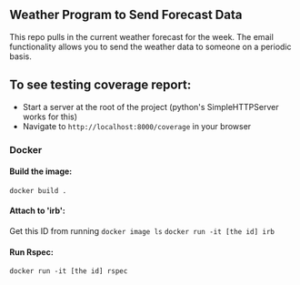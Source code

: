 ## Weather Program to Send Forecast Data
This repo pulls in the current weather forecast for the week. The email functionality allows you to send the weather data to someone on a periodic basis.

## To see testing coverage report:
 * Start a server at the root of the project (python's SimpleHTTPServer works for this)
 * Navigate to `http://localhost:8000/coverage` in your browser

### Docker

#### Build the image:
`docker build .`

#### Attach to 'irb':
Get this ID from running `docker image ls`
`docker run -it [the id] irb`

#### Run Rspec:
`docker run -it [the id] rspec`